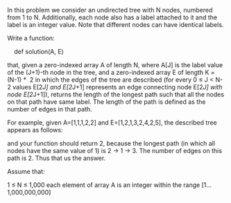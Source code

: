 In this problem we consider an undirected tree with N nodes, numbered from 1 to N.
Additionally, each node also has a label attached to it and the label is an integer value.
Note that different nodes can have identical labels.

Write a function:

    def solution(A, E)

that, given a zero-indexed array A of length N, where A[J] is the label value of the (J+1)-th node in the tree,
and a zero-indexed array E of length K = (N-1) *  2 in which the edges of the tree are described
(for every 0 ≤ J < N-2 values E[2*J] and E[2*J+1] represents an edge connecting node E[2*J] with node E[2*J+1]),
returns the length of the longest path such that all the nodes on that path have same label.
The length of the path is defined as the number of edges in that path.

For example, given A=[1,1,1,2,2] and E=[1,2,1,3,2,4,2,5], the described tree appears as follows:

and your function should return 2,
because the longest path (in which all nodes have the same value of 1) is 2 -> 1 -> 3.
The number of edges on this path is 2. Thus that us the answer.

Assume that:

1 ≤ N ≤ 1,000
each element of array A is an integer within the range [1…1,000,000,000]
